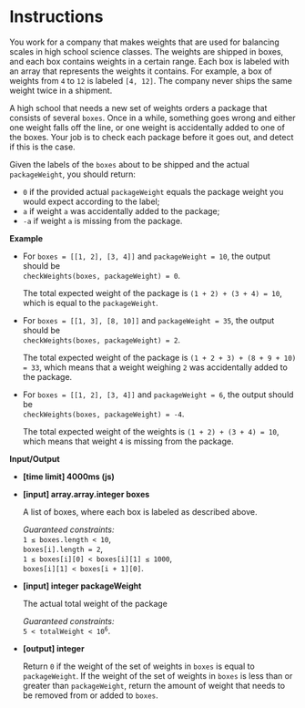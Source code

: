 <h1>Instructions</h1>
<p>You work for a company that makes weights that are used for balancing scales in high school science classes. The weights are shipped in boxes, and each box contains weights in a certain range. Each box is labeled with an array that represents the weights it contains. For example, a box of weights from <code>4</code> to <code>12</code> is labeled <code>[4, 12]</code>. The company never ships the same weight twice in a shipment.</p>
<p>A high school that needs a new set of weights orders a package that consists of several <code>boxes</code>. Once in a while, something goes wrong and either one weight falls off the line, or one weight is accidentally added to one of the boxes. Your job is to check each package before it goes out, and detect if this is the case.</p>
<p>Given the labels of the <code>boxes</code> about to be shipped and the actual <code>packageWeight</code>, you should return:</p>
<ul>
<li><code>0</code> if the provided actual <code>packageWeight</code> equals the package weight you would expect according to the label;</li>
<li><code>a</code> if weight <code>a</code> was accidentally added to the package;</li>
<li><code>-a</code> if weight <code>a</code> is missing from the package.</li>
</ul>
<p><strong>Example</strong></p>
<ul>
<li>
<p>For <code>boxes = [[1, 2], [3, 4]]</code> and <code>packageWeight = 10</code>, the output should be<br>
<code>checkWeights(boxes, packageWeight) = 0</code>.</p>
<p>The total expected weight of the package is <code>(1 + 2) + (3 + 4) = 10</code>, which is equal to the <code>packageWeight</code>.</p>
</li>
<li>
<p>For <code>boxes = [[1, 3], [8, 10]]</code> and <code>packageWeight = 35</code>, the output should be<br>
<code>checkWeights(boxes, packageWeight) = 2</code>.</p>
<p>The total expected weight of the package is <code>(1 + 2 + 3) + (8 + 9 + 10) = 33</code>, which means that a weight weighing <code>2</code> was accidentally added to the package.</p>
</li>
<li>
<p>For <code>boxes = [[1, 2], [3, 4]]</code> and <code>packageWeight = 6</code>, the output should be<br>
<code>checkWeights(boxes, packageWeight) = -4</code>.</p>
<p>The total expected weight of the weights is <code>(1 + 2) + (3 + 4) = 10</code>, which means that weight <code>4</code>  is missing from the package.</p>
</li>
</ul>
<p><strong>Input/Output</strong></p>
<ul>
<li><strong>[time limit] 4000ms (js)</strong></li>
</ul>
<ul>
<li>
<p><strong>[input] array.array.integer boxes</strong></p>
<p>A list of boxes, where each box is labeled as described above.</p>
<p><em>Guaranteed constraints:</em><br>
<code>1 ≤ boxes.length &lt; 10</code>,<br>
<code>boxes[i].length = 2</code>,<br>
<code>1 ≤ boxes[i][0] &lt; boxes[i][1] ≤ 1000</code>,<br>
<code>boxes[i][1] &lt; boxes[i + 1][0]</code>.</p>
</li>
<li>
<p><strong>[input] integer packageWeight</strong></p>
<p>The actual total weight of the package</p>
<p><em>Guaranteed constraints:</em><br>
<code>5 &lt; totalWeight &lt; 10<sup>6</sup></code>.</p>
</li>
<li>
<p><strong>[output] integer</strong></p>
<p>Return <code>0</code> if the weight of the set of weights in <code>boxes</code> is equal to <code>packageWeight</code>. If the weight of the set of weights in <code>boxes</code> is less than or greater than <code>packageWeight</code>, return the amount of weight that needs to be removed from or added to <code>boxes</code>.</p>
</li>
</ul>